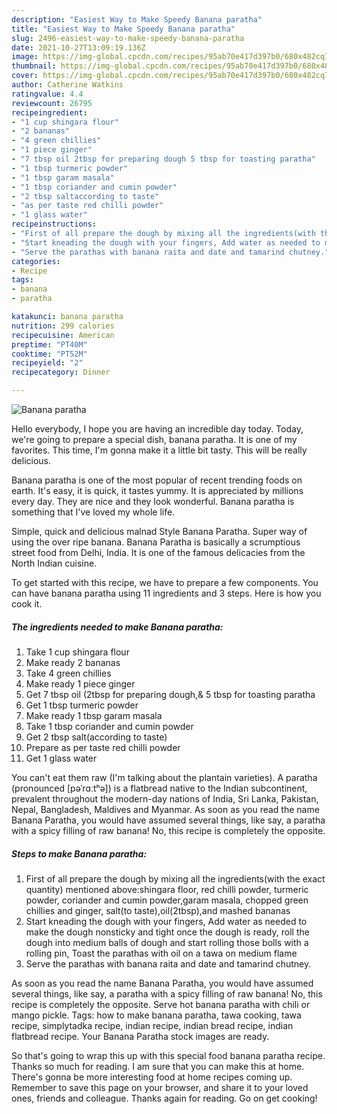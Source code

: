 ```yaml
---
description: "Easiest Way to Make Speedy Banana paratha"
title: "Easiest Way to Make Speedy Banana paratha"
slug: 2496-easiest-way-to-make-speedy-banana-paratha
date: 2021-10-27T13:09:19.136Z
image: https://img-global.cpcdn.com/recipes/95ab70e417d397b0/680x482cq70/banana-paratha-recipe-main-photo.jpg
thumbnail: https://img-global.cpcdn.com/recipes/95ab70e417d397b0/680x482cq70/banana-paratha-recipe-main-photo.jpg
cover: https://img-global.cpcdn.com/recipes/95ab70e417d397b0/680x482cq70/banana-paratha-recipe-main-photo.jpg
author: Catherine Watkins
ratingvalue: 4.4
reviewcount: 26795
recipeingredient:
- "1 cup shingara flour"
- "2 bananas"
- "4 green chillies"
- "1 piece ginger"
- "7 tbsp oil 2tbsp for preparing dough 5 tbsp for toasting paratha"
- "1 tbsp turmeric powder"
- "1 tbsp garam masala"
- "1 tbsp coriander and cumin powder"
- "2 tbsp saltaccording to taste"
- "as per taste red chilli powder"
- "1 glass water"
recipeinstructions:
- "First of all prepare the dough by mixing all the ingredients(with the exact quantity) mentioned above:shingara floor, red chilli powder, turmeric powder, coriander and cumin powder,garam masala, chopped green chillies and ginger, salt(to taste),oil(2tbsp),and mashed bananas"
- "Start kneading the dough with your fingers, Add water as needed to make the dough nonsticky and tight once the dough is ready, roll the dough into medium balls of dough and start rolling those bolls with a rolling pin, Toast the parathas with oil on a tawa on medium flame"
- "Serve the parathas with banana raita and date and tamarind chutney."
categories:
- Recipe
tags:
- banana
- paratha

katakunci: banana paratha 
nutrition: 299 calories
recipecuisine: American
preptime: "PT40M"
cooktime: "PT52M"
recipeyield: "2"
recipecategory: Dinner

---
```



![Banana paratha](https://img-global.cpcdn.com/recipes/95ab70e417d397b0/680x482cq70/banana-paratha-recipe-main-photo.jpg)

Hello everybody, I hope you are having an incredible day today. Today, we're going to prepare a special dish, banana paratha. It is one of my favorites. This time, I'm gonna make it a little bit tasty. This will be really delicious.

Banana paratha is one of the most popular of recent trending foods on earth. It's easy, it is quick, it tastes yummy. It is appreciated by millions every day. They are nice and they look wonderful. Banana paratha is something that I've loved my whole life.

Simple, quick and delicious malnad Style Banana Paratha. Super way of using the over ripe banana. Banana Paratha is basically a scrumptious street food from Delhi, India. It is one of the famous delicacies from the North Indian cuisine.


To get started with this recipe, we have to prepare a few components. You can have banana paratha using 11 ingredients and 3 steps. Here is how you cook it.

<!--inarticleads1-->

##### The ingredients needed to make Banana paratha:

1. Take 1 cup shingara flour
1. Make ready 2 bananas
1. Take 4 green chillies
1. Make ready 1 piece ginger
1. Get 7 tbsp oil (2tbsp for preparing dough,& 5 tbsp for toasting paratha
1. Get 1 tbsp turmeric powder
1. Make ready 1 tbsp garam masala
1. Take 1 tbsp coriander and cumin powder
1. Get 2 tbsp salt(according to taste)
1. Prepare as per taste red chilli powder
1. Get 1 glass water


You can't eat them raw (I'm talking about the plantain varieties). A paratha (pronounced [pəˈrɑːtʰə]) is a flatbread native to the Indian subcontinent, prevalent throughout the modern-day nations of India, Sri Lanka, Pakistan, Nepal, Bangladesh, Maldives and Myanmar. As soon as you read the name Banana Paratha, you would have assumed several things, like say, a paratha with a spicy filling of raw banana! No, this recipe is completely the opposite. 

<!--inarticleads2-->

##### Steps to make Banana paratha:

1. First of all prepare the dough by mixing all the ingredients(with the exact quantity) mentioned above:shingara floor, red chilli powder, turmeric powder, coriander and cumin powder,garam masala, chopped green chillies and ginger, salt(to taste),oil(2tbsp),and mashed bananas
1. Start kneading the dough with your fingers, Add water as needed to make the dough nonsticky and tight once the dough is ready, roll the dough into medium balls of dough and start rolling those bolls with a rolling pin, Toast the parathas with oil on a tawa on medium flame
1. Serve the parathas with banana raita and date and tamarind chutney.


As soon as you read the name Banana Paratha, you would have assumed several things, like say, a paratha with a spicy filling of raw banana! No, this recipe is completely the opposite. Serve hot banana paratha with chili or mango pickle. Tags: how to make banana paratha, tawa cooking, tawa recipe, simplytadka recipe, indian recipe, indian bread recipe, indian flatbread recipe. Your Banana Paratha stock images are ready. 

So that's going to wrap this up with this special food banana paratha recipe. Thanks so much for reading. I am sure that you can make this at home. There's gonna be more interesting food at home recipes coming up. Remember to save this page on your browser, and share it to your loved ones, friends and colleague. Thanks again for reading. Go on get cooking!
